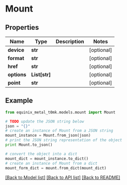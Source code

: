 # Mount


## Properties
Name | Type | Description | Notes
------------ | ------------- | ------------- | -------------
**device** | **str** |  | [optional] 
**format** | **str** |  | [optional] 
**href** | **str** |  | [optional] 
**options** | **List[str]** |  | [optional] 
**point** | **str** |  | [optional] 

## Example

```python
from equinix_metal_t0mk.models.mount import Mount

# TODO update the JSON string below
json = "{}"
# create an instance of Mount from a JSON string
mount_instance = Mount.from_json(json)
# print the JSON string representation of the object
print Mount.to_json()

# convert the object into a dict
mount_dict = mount_instance.to_dict()
# create an instance of Mount from a dict
mount_form_dict = mount.from_dict(mount_dict)
```
[[Back to Model list]](../README.md#documentation-for-models) [[Back to API list]](../README.md#documentation-for-api-endpoints) [[Back to README]](../README.md)


